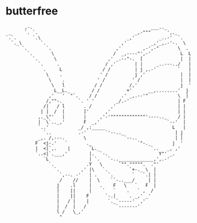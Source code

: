 # butterfree

           ,-.                                            ___.._
     _     `. `.                                    _,-"""      ',._
    `.`.      `.\                                _,'         _..-'  `.
      `._\       `.                            ,'         _,'_,.-'-.  \
          `.       `.                        ,'        ,-',-"       \  .
            `.       \                      /  _,----"',-'           L  L
              `.      \                   ,' _.--"-.  [              |  |
                `.     .                 / ,'       | |     _..---../   |
                  .     L               / /         | j ,.-'        `   |
                   \    .              ' /          j ,'             |  |
                    \    .            ' /          ' /               |  |
                     \   l           / /          /,'                j  '
                      L__L._        / /          +'      __,........'  j
                    ,'   '  "`.    / /         .' _,.--'"           \  |
                   /,""-.      `. ' '        _/.-'                  | F
                  /|   / l       . /       ,'                       | |
                 | |  /  |       ]'      ,'                         | |
                ,._\"'   |       |     ,'-'"""""""""""""'----.._    / |
                |  \`.._,'       F  _,'                         `--'  |
                `..'           _/ ,:_____                         L   |
                  `..          .-'       `'--.._                   | j
                _,. /,---.       \              `--..              | |
               F  <j-.'   `       ._                 `"-._        j  '
               |  <|`,.    |       `L._                   `..   _, ,'
               `..<|`.___,'        |.  `-.                   Y"' _.
                  `L               | `.   `-.._____________,',.-'
                    `.            .Y   \      `"".""""".  ."'
                      `.        ,' |\   `.        `+-._ \  |
                        `,--. -'   | .    `.       `   `.| |
                        /    //    |  \    ``-..___/     | |
                       j    .l     |   .    F   \   `   F  |
                       |    ||     |    `   `    .   ` ,  /
                       |    ||    F      `-.|     . _,' _'
                       |   / |    |       `._`-----'  ,'
                       |  /  |   /           `-------'
                       l /   \_,'
                        "


